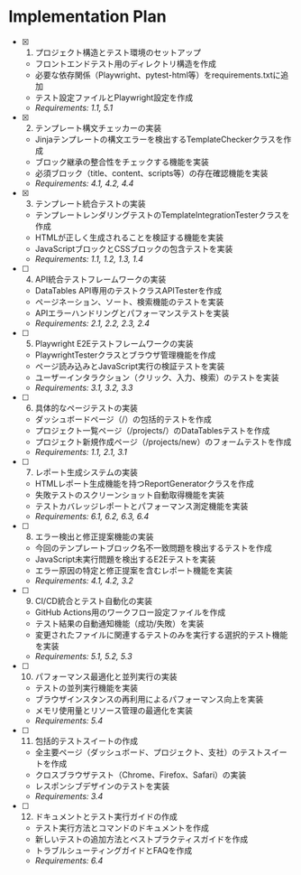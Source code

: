 # Implementation Plan

- [x] 1. プロジェクト構造とテスト環境のセットアップ





  - フロントエンドテスト用のディレクトリ構造を作成
  - 必要な依存関係（Playwright、pytest-html等）をrequirements.txtに追加
  - テスト設定ファイルとPlaywright設定を作成
  - _Requirements: 1.1, 5.1_

- [x] 2. テンプレート構文チェッカーの実装





  - Jinjaテンプレートの構文エラーを検出するTemplateCheckerクラスを作成
  - ブロック継承の整合性をチェックする機能を実装
  - 必須ブロック（title、content、scripts等）の存在確認機能を実装
  - _Requirements: 4.1, 4.2, 4.4_

- [x] 3. テンプレート統合テストの実装





  - テンプレートレンダリングテストのTemplateIntegrationTesterクラスを作成
  - HTMLが正しく生成されることを検証する機能を実装
  - JavaScriptブロックとCSSブロックの包含テストを実装
  - _Requirements: 1.1, 1.2, 1.3, 1.4_

- [ ] 4. API統合テストフレームワークの実装
  - DataTables API専用のテストクラスAPITesterを作成
  - ページネーション、ソート、検索機能のテストを実装
  - APIエラーハンドリングとパフォーマンステストを実装
  - _Requirements: 2.1, 2.2, 2.3, 2.4_

- [ ] 5. Playwright E2Eテストフレームワークの実装
  - PlaywrightTesterクラスとブラウザ管理機能を作成
  - ページ読み込みとJavaScript実行の検証テストを実装
  - ユーザーインタラクション（クリック、入力、検索）のテストを実装
  - _Requirements: 3.1, 3.2, 3.3_

- [ ] 6. 具体的なページテストの実装
  - ダッシュボードページ（/）の包括的テストを作成
  - プロジェクト一覧ページ（/projects/）のDataTablesテストを作成
  - プロジェクト新規作成ページ（/projects/new）のフォームテストを作成
  - _Requirements: 1.1, 2.1, 3.1_

- [ ] 7. レポート生成システムの実装
  - HTMLレポート生成機能を持つReportGeneratorクラスを作成
  - 失敗テストのスクリーンショット自動取得機能を実装
  - テストカバレッジレポートとパフォーマンス測定機能を実装
  - _Requirements: 6.1, 6.2, 6.3, 6.4_

- [ ] 8. エラー検出と修正提案機能の実装
  - 今回のテンプレートブロック名不一致問題を検出するテストを作成
  - JavaScript未実行問題を検出するE2Eテストを実装
  - エラー原因の特定と修正提案を含むレポート機能を実装
  - _Requirements: 4.1, 4.2, 3.2_

- [ ] 9. CI/CD統合とテスト自動化の実装
  - GitHub Actions用のワークフロー設定ファイルを作成
  - テスト結果の自動通知機能（成功/失敗）を実装
  - 変更されたファイルに関連するテストのみを実行する選択的テスト機能を実装
  - _Requirements: 5.1, 5.2, 5.3_

- [ ] 10. パフォーマンス最適化と並列実行の実装
  - テストの並列実行機能を実装
  - ブラウザインスタンスの再利用によるパフォーマンス向上を実装
  - メモリ使用量とリソース管理の最適化を実装
  - _Requirements: 5.4_

- [ ] 11. 包括的テストスイートの作成
  - 全主要ページ（ダッシュボード、プロジェクト、支社）のテストスイートを作成
  - クロスブラウザテスト（Chrome、Firefox、Safari）の実装
  - レスポンシブデザインのテストを実装
  - _Requirements: 3.4_

- [ ] 12. ドキュメントとテスト実行ガイドの作成
  - テスト実行方法とコマンドのドキュメントを作成
  - 新しいテストの追加方法とベストプラクティスガイドを作成
  - トラブルシューティングガイドとFAQを作成
  - _Requirements: 6.4_